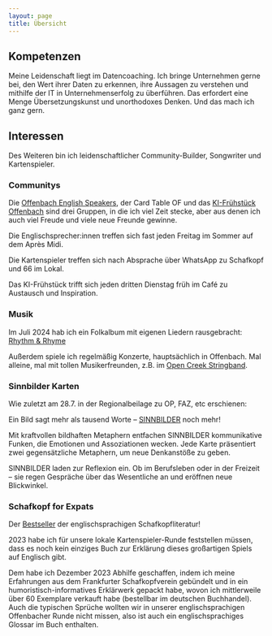 ```yaml
---
layout: page
title: Übersicht
---
```

## Kompetenzen

Meine Leidenschaft liegt im Datencoaching. Ich bringe Unternehmen gerne bei, den Wert ihrer Daten zu erkennen, ihre Aussagen zu verstehen und mithilfe der IT in Unternehmenserfolg zu überführen. Das erfordert eine Menge Übersetzungskunst und unorthodoxes Denken. Und das mach ich ganz gern.

## Interessen

Des Weiteren bin ich leidenschaftlicher Community-Builder, Songwriter und Kartenspieler.

### Communitys
Die [Offenbach English Speakers](https://offenbachenglishspeakers.com), der Card Table OF und das [KI-Frühstück Offenbach](https://www.meetup.com/offenbach-ai/) sind drei Gruppen, in die ich viel Zeit stecke, aber aus denen ich auch viel Freude und viele neue Freunde gewinne.

Die Englischsprecher:innen treffen sich fast jeden Freitag im Sommer auf dem Après Midi.

Die Kartenspieler treffen sich nach Absprache über WhatsApp zu Schafkopf und 66 im Lokal.

Das KI-Frühstück trifft sich jeden dritten Dienstag früh im Café zu Austausch und Inspiration.

### Musik
Im Juli 2024 hab ich ein Folkalbum mit eigenen Liedern rausgebracht: [Rhythm & Rhyme](/music)

Außerdem spiele ich regelmäßig Konzerte, hauptsächlich in Offenbach. Mal alleine, mal mit tollen Musikerfreunden, z.B. im [Open Creek Stringband](https://opencreekstringband.com).

### Sinnbilder Karten

Wie zuletzt am 28.7. in der Regionalbeilage zu OP, FAZ, etc erschienen:

Ein Bild sagt mehr als tausend Worte – [SINNBILDER](/gadgets) noch mehr!

Mit kraftvollen bildhaften Metaphern entfachen SINNBILDER kommunikative Funken, die Emotionen und Assoziationen wecken. Jede Karte präsentiert zwei gegensätzliche Metaphern, um neue Denkanstöße zu geben.

SINNBILDER laden zur Reflexion ein. Ob im Berufsleben oder in der Freizeit – sie regen Gespräche über das Wesentliche an und eröffnen neue Blickwinkel.

### Schafkopf for Expats
Der [Bestseller](/books) der englischsprachigen Schafkopfliteratur!

2023 habe ich für unsere lokale Kartenspieler-Runde feststellen müssen, dass es noch kein einziges Buch zur Erklärung dieses großartigen Spiels auf Englisch gibt.

Dem habe ich Dezember 2023 Abhilfe geschaffen, indem ich meine Erfahrungen aus dem Frankfurter Schafkopfverein gebündelt und in ein humoristisch-informatives Erklärwerk gepackt habe, wovon ich mittlerweile über 60 Exemplare verkauft habe (bestellbar im deutschen Buchhandel). Auch die typischen Sprüche wollten wir in unserer englischsprachigen Offenbacher Runde nicht missen, also ist auch ein englischsprachiges Glossar im Buch enthalten.

